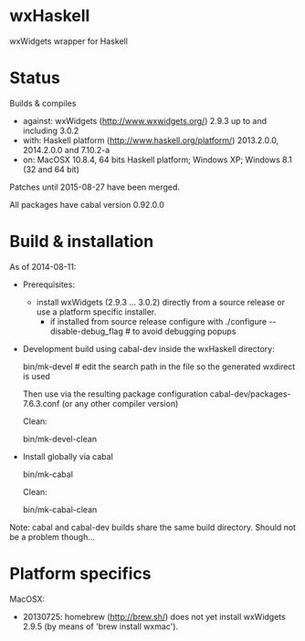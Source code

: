 wxHaskell
=========

wxWidgets wrapper for Haskell

Status
======

Builds & compiles
- against: wxWidgets (http://www.wxwidgets.org/) 2.9.3 up to and including 3.0.2
- with: Haskell platform (http://www.haskell.org/platform/) 2013.2.0.0, 2014.2.0.0 and 7.10.2-a
- on: MacOSX 10.8.4, 64 bits Haskell platform; Windows XP; Windows 8.1 (32 and 64 bit)

Patches until 2015-08-27 have been merged.

All packages have cabal version 0.92.0.0


Build & installation
====================

As of 2014-08-11:
- Prerequisites:
  - install wxWidgets (2.9.3 ... 3.0.2) directly from a source release or use a platform specific installer.
    - if installed from source release configure with
        ./configure --disable-debug_flag   # to avoid debugging popups

- Development build using cabal-dev inside the wxHaskell directory:

    bin/mk-devel   # edit the search path in the file so the generated wxdirect is used

  Then use via the resulting package configuration cabal-dev/packages-7.6.3.conf (or any other compiler version)
  
  Clean:
  
    bin/mk-devel-clean

- Install globally via cabal

    bin/mk-cabal

  Clean:
  
    bin/mk-cabal-clean

Note: cabal and cabal-dev builds share the same build directory. Should not be a problem though...


Platform specifics
==================

MacOSX:
- 20130725: homebrew (http://brew.sh/) does not yet install wxWidgets 2.9.5 (by means of 'brew install wxmac').
